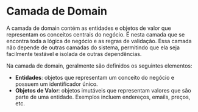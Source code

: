 # Camada de Domain
A camada de domain contém as entidades e objetos de valor que representam os conceitos centrais do negócio. É nesta camada que se encontra toda a lógica de negócio e as regras de validação. Essa camada não depende de outras camadas do sistema, permitindo que ela seja facilmente testável e isolada de outras dependências.

Na camada de domain, geralmente são definidos os seguintes elementos:

- **Entidades**: objetos que representam um conceito do negócio e possuem um identificador único.
- **Objetos de Valor**: objetos imutáveis que representam valores que são parte de uma entidade. Exemplos incluem endereços, emails, preços, etc.